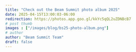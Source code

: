 ```yaml
---
title: "Check out the Beam Summit photo album 2025"
date: 2025-04-15T13:00:03-06:00
redirection: https://photos.app.goo.gl/kkYc5qQL2uZDNBcB7
# post thumb
images : ["/images/blog/bs25-photo-album.png"]
# author
author: "Beam Summit Team"
draft: false
---
```

